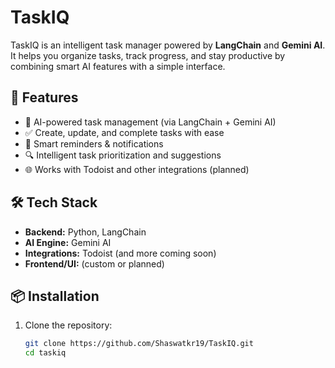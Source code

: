 # TaskIQ

TaskIQ is an intelligent task manager powered by **LangChain** and **Gemini AI**.  
It helps you organize tasks, track progress, and stay productive by combining smart AI features with a simple interface.  

## 🚀 Features
- 🧠 AI-powered task management (via LangChain + Gemini AI)  
- ✅ Create, update, and complete tasks with ease  
- 🔔 Smart reminders & notifications  
- 🔍 Intelligent task prioritization and suggestions  
- 🌐 Works with Todoist and other integrations (planned)  

## 🛠️ Tech Stack
- **Backend:** Python, LangChain  
- **AI Engine:** Gemini AI  
- **Integrations:** Todoist (and more coming soon)  
- **Frontend/UI:** (custom or planned)  

## 📦 Installation
1. Clone the repository:
   ```bash
   git clone https://github.com/Shaswatkr19/TaskIQ.git
   cd taskiq